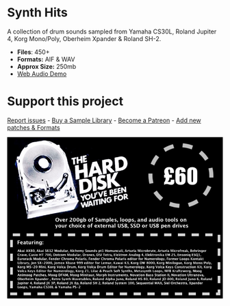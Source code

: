 # Synth Hits

A collection of drum sounds sampled from Yamaha CS30L, Roland Jupiter 4, Korg Mono/Poly, Oberheim Xpander & Roland SH-2.

 - **Files**: 450+
-  **Formats:** AIF & WAV
-   **Approx Size:** 250mb
- [Web Audio Demo](https://www.modularsamples.com/Demos/demos/synthhits.html)

# Support this project

[Report issues](/issues) - [Buy a Sample Library](https://gumroad.com/modularsamples) - [Become a Patreon](https://www.patreon.com/modularsamples) - [Add new patches & Formats](/pulls)

[
![Sample library disks](https://github.com/publicsamples/Public-Samples/raw/master/images/drives2.jpg?raw=true)
](https://gum.co/modularsamples-drives)
